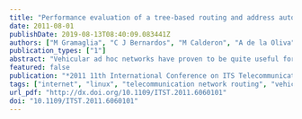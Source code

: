 ```yaml
---
title: "Performance evaluation of a tree-based routing and address autoconfiguration for vehicle-to-Internet communications"
date: 2011-08-01
publishDate: 2019-08-13T08:40:09.083441Z
authors: ["M Gramaglia", "C J Bernardos", "M Calderon", "A de la Oliva"]
publication_types: ["1"]
abstract: "Vehicular ad hoc networks have proven to be quite useful for broadcast alike communications between nearby cars, but can also be used to provide Internet connectivity from vehicles. In order to do so, vehicle-to-Internet routing and IP address autoconfiguration are two critical pieces. TREBOL is a tree-based and configurable protocol which benefits from the inherent tree-shaped nature of vehicle to Internet traffic to reduce the signaling overhead while dealing efficiently with the vehicular dynamics. This paper experimentally evaluates the performance of TREBOL using a Linux implementation under lab-controlled realistic scenarios, including real vehicular traces obtained in the region of Madrid."
featured: false
publication: "*2011 11th International Conference on ITS Telecommunications*"
tags: ["internet", "linux", "telecommunication network routing", "vehicular ad hoc networks", "vehicle-to-internet communications", "tree-based routing", "vehicular ad hoc networks", "internet connectivity", "vehicle-to-internet routing", "ip address autoconfiguration", "trebol", "configurable protocol", "signaling overhead", "vehicular dynamics", "linux", "lab-controlled realistic scenarios", "vehicular traces", "madrid", "vehicles", "internet", "protocols", "wireless communication", "routing", "ad hoc networks", "throughput", ""]
url_pdf: "http://dx.doi.org/10.1109/ITST.2011.6060101"
doi: "10.1109/ITST.2011.6060101"
---
```


